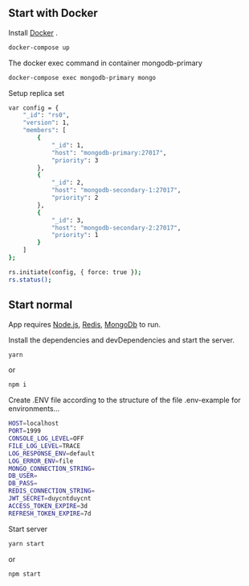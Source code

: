 ## Start with Docker

Install [Docker](https://www.docker.com/) .

```sh
docker-compose up
```

The docker exec command in container mongodb-primary

```sh
docker-compose exec mongodb-primary mongo
```

Setup replica set

```sh
var config = {
    "_id": "rs0",
    "version": 1,
    "members": [
        {
            "_id": 1,
            "host": "mongodb-primary:27017",
            "priority": 3
        },
        {
            "_id": 2,
            "host": "mongodb-secondary-1:27017",
            "priority": 2
        },
        {
            "_id": 3,
            "host": "mongodb-secondary-2:27017",
            "priority": 1
        }
    ]
};

rs.initiate(config, { force: true });
rs.status();
```

## Start normal

App requires [Node.js](https://nodejs.org/), [Redis](https://www.npmjs.com/package/redis), [MongoDb](https://www.mongodb.com/try/download/community) to run.

Install the dependencies and devDependencies and start the server.

```sh
yarn
```

or

```sh
npm i
```

Create .ENV file according to the structure of the file .env-example for environments...

```sh
HOST=localhost
PORT=1999
CONSOLE_LOG_LEVEL=OFF
FILE_LOG_LEVEL=TRACE
LOG_RESPONSE_ENV=default
LOG_ERROR_ENV=file
MONGO_CONNECTION_STRING=
DB_USER=
DB_PASS=
REDIS_CONNECTION_STRING=
JWT_SECRET=duycntduycnt
ACCESS_TOKEN_EXPIRE=3d
REFRESH_TOKEN_EXPIRE=7d
```

Start server

```sh
yarn start
```

or

```sh
npm start
```
